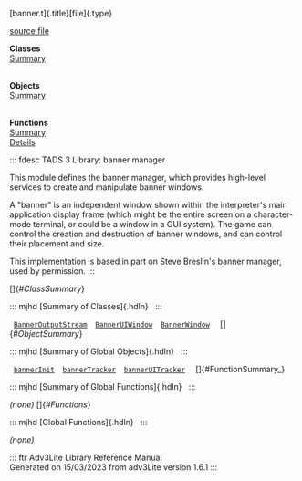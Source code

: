 [banner.t]{.title}[file]{.type}

[source file](../source/banner.t.html)

**Classes**\
[Summary](#_ClassSummary_)\
 

**Objects**\
[Summary](#_ObjectSummary_)\
 

**Functions**\
[Summary](#_FunctionSummary_)\
[Details](#_Functions_)

::: fdesc
TADS 3 Library: banner manager

This module defines the banner manager, which provides high-level
services to create and manipulate banner windows.

A \"banner\" is an independent window shown within the interpreter\'s
main application display frame (which might be the entire screen on a
character-mode terminal, or could be a window in a GUI system). The game
can control the creation and destruction of banner windows, and can
control their placement and size.

This implementation is based in part on Steve Breslin\'s banner manager,
used by permission.
:::

[]{#_ClassSummary_}

::: mjhd
[Summary of Classes]{.hdln}  
:::

` `[`BannerOutputStream`](../object/BannerOutputStream.html)`  `[`BannerUIWindow`](../object/BannerUIWindow.html)`  `[`BannerWindow`](../object/BannerWindow.html)`  `
[]{#_ObjectSummary_}

::: mjhd
[Summary of Global Objects]{.hdln}  
:::

` `[`bannerInit`](../object/bannerInit.html)`  `[`bannerTracker`](../object/bannerTracker.html)`  `[`bannerUITracker`](../object/bannerUITracker.html)`  `
[]{#FunctionSummary_}

::: mjhd
[Summary of Global Functions]{.hdln}  
:::

*(none)* []{#_Functions_}

::: mjhd
[Global Functions]{.hdln}  
:::

*(none)*

::: ftr
Adv3Lite Library Reference Manual\
Generated on 15/03/2023 from adv3Lite version 1.6.1
:::
